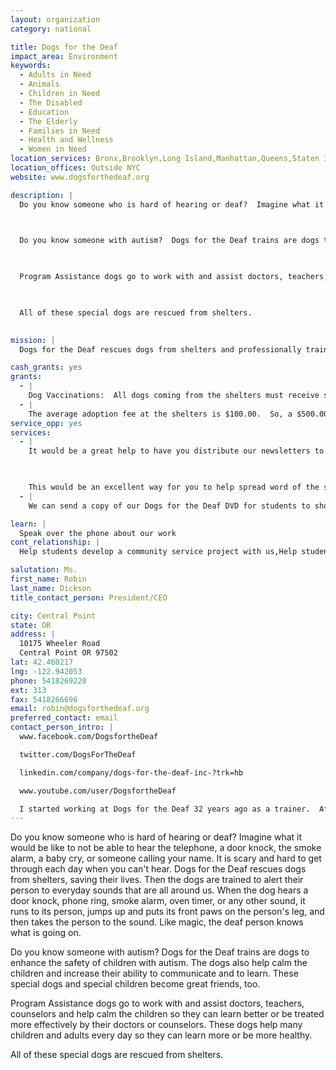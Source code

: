 ```yaml
---
layout: organization
category: national

title: Dogs for the Deaf
impact_area: Environment
keywords: 
  - Adults in Need
  - Animals
  - Children in Need
  - The Disabled
  - Education
  - The Elderly
  - Families in Need
  - Health and Wellness
  - Women in Need
location_services: Bronx,Brooklyn,Long Island,Manhattan,Queens,Staten Island,Greater New York,Outside NYC
location_offices: Outside NYC
website: www.dogsforthedeaf.org

description: |
  Do you know someone who is hard of hearing or deaf?  Imagine what it would be like to not be able to hear the telephone, a door knock, the smoke alarm, a baby cry, or someone calling your name.  It is scary and hard to get through each day when you can't hear.  Dogs for the Deaf rescues dogs from shelters, saving their lives.  Then the dogs are trained to alert their person to everyday sounds that are all around us.  When the dog hears a door knock, phone ring, smoke alarm, oven timer, or any other sound, it runs to its person, jumps up and puts its front paws on the person's leg, and then takes the person to the sound.  Like magic, the deaf person knows what is going on.

  

  Do you know someone with autism?  Dogs for the Deaf trains are dogs to enhance the safety of children with autism. The dogs also help calm the children and increase their ability to communicate and to learn.  These special dogs and special children become great friends, too.

  

  Program Assistance dogs go to work with and assist doctors, teachers, counselors and help calm the children so they can learn better or be treated more effectively by their doctors or counselors.  These dogs help many children and adults every day so they can learn more or be more healthy.

  

  All of these special dogs are rescued from shelters.

  
mission: |
  Dogs for the Deaf rescues dogs from shelters and professionally trains them to assist deaf people and enhance their lives.

cash_grants: yes
grants: 
  - |
    Dog Vaccinations:  All dogs coming from the shelters must receive shots to make sure they are healthy.  The average cost for vaccinations for each dog is $50.00.  A $500 grant would provide vaccinations for 10 dogs, and a $1,000 grant would provide vaccinations for 20 dogs.
  - |
    The average adoption fee at the shelters is $100.00.  So, a $500.00 grant would enable us to adopt five dogs, and a $1,000 grant would enable us to adopt ten dogs.
service_opp: yes
services: 
  - |
    It would be a great help to have you distribute our newsletters to various places such as doctors' offices, veterinarians' offices, and any other places where people might be interested in Dogs for the Deaf.  We could send boxes of newsletters to the schools, and you could research places to take them.  Then you could go to the places and ask if it is OK to leave a few copies of the newsletter in the waiting room.

    

    This would be an excellent way for you to help spread word of the special work we do to rescue dogs and help people.  Hopefully the people reading the newsletter will write for more information and even send in donations.  This way you will be helping us increase our donations, and then we will be able to rescue and train more dogs to help more people.  Let us know if you want us to send your school a box of newsletters.
  - |
    We can send a copy of our Dogs for the Deaf DVD for students to show to other students and classes.  This would help others learn about our work, too.  Let us know if you would like us to send you the DVD.

learn: |
  Speak over the phone about our work
cont_relationship: |
  Help students develop a community service project with us,Help students tell local newspapers and media about their grant and/or project with us

salutation: Ms.
first_name: Robin
last_name: Dickson
title_contact_person: President/CEO

city: Central Point
state: OR
address: |
  10175 Wheeler Road  
  Central Point OR 97502
lat: 42.460217
lng: -122.942053
phone: 5418269220
ext: 313
fax: 5418266696
email: robin@dogsforthedeaf.org
preferred_contact: email
contact_person_intro: |
  www.facebook.com/DogsfortheDeaf

  twitter.com/DogsForTheDeaf

  linkedin.com/company/dogs-for-the-deaf-inc-?trk=hb

  www.youtube.com/user/DogsfortheDeaf

  I started working at Dogs for the Deaf 32 years ago as a trainer.  After training many Hearing Dogs and working hard, I was promoted to Assistant Director and then to President/CEO.  Dogs for the Deaf is a wonderful organization that makes miracles happen everyday by providing specially trained dogs to help people in need.  I love the people we help and I love the dogs.  It is a WIN/WIN place to work.  Common Cents grants have been very special to Dogs for the Deaf and have helped us in the important work of rescuing dogs and helping people.
---
```

Do you know someone who is hard of hearing or deaf?  Imagine what it would be like to not be able to hear the telephone, a door knock, the smoke alarm, a baby cry, or someone calling your name.  It is scary and hard to get through each day when you can't hear.  Dogs for the Deaf rescues dogs from shelters, saving their lives.  Then the dogs are trained to alert their person to everyday sounds that are all around us.  When the dog hears a door knock, phone ring, smoke alarm, oven timer, or any other sound, it runs to its person, jumps up and puts its front paws on the person's leg, and then takes the person to the sound.  Like magic, the deaf person knows what is going on.



Do you know someone with autism?  Dogs for the Deaf trains are dogs to enhance the safety of children with autism. The dogs also help calm the children and increase their ability to communicate and to learn.  These special dogs and special children become great friends, too.



Program Assistance dogs go to work with and assist doctors, teachers, counselors and help calm the children so they can learn better or be treated more effectively by their doctors or counselors.  These dogs help many children and adults every day so they can learn more or be more healthy.



All of these special dogs are rescued from shelters.

